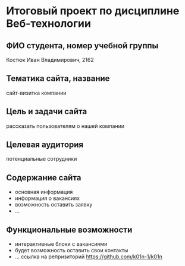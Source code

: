 # Итоговый проект по дисциплине Веб-технологии

## ФИО студента, номер учебной группы

Костюк Иван Владимирович, 2162

## Тематика сайта, название

сайт-визитка компании

## Цель и задачи сайта

рассказать пользователям о нашей компании 

## Целевая аудитория

потенциальные сотрудники

## Содержание сайта

* основная информация
* информация о вакансиях
* возможность оставить заявку
* ...

## Функциональные возможности

* интерактивные блоки с вакансиями
* будет возможность оставить свои контакты
* ...
  ссылка на репризиторий https://github.com/k01n-1/k01n
